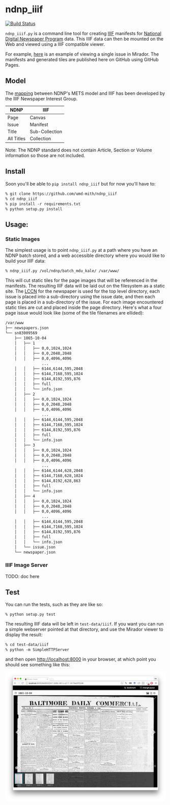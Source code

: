 # ndnp_iiif

[![Build Status](https://travis-ci.org/umd-mith/ndnp_iiif.svg)](http://travis-ci.org/umd-mith/ndnp_iiif)

`ndnp_iiif.py` is a command line tool for creating [IIIF] manifests for
[National Digital Newspaper Program] data. This IIIF data can then be mounted
on the Web and viewed using a IIIF compatible viewer.

For example, [here] is an example of viewing a single issue in Mirador. The 
manifests and generated tiles are published here on GitHub using GitHub Pages.

## Model

The [mapping] between NDNP's METS model and IIIF has been developed by the IIIF
Newspaper Interest Group.

| NDNP         | IIIF            |
| -----------  | --------------- |
| Page         | Canvas          |
| Issue        | Manifest        |
| Title        | Sub-Collection  |
| All Titles   | Collection      |

Note: The NDNP standard does not contain Article, Section or Volume information so those are not included.

## Install

Soon you'll be able to `pip install ndnp_iiif` but for now you'll have to:

    % git clone https://github.com/umd-mith/ndnp_iiif
    % cd ndnp_iiif
    % pip install -r requirements.txt
    % python setup.py install

## Usage:

### Static Images

The simplest usage is to point `ndnp_iiif.py` at a path where you have an NDNP
batch stored, and a web accessible directory where you would like to build 
your IIIF data:

    % ndnp_iiif.py /vol/ndnp/batch_mdu_kale/ /var/www/

This will cut static tiles for the page images that will be referenced in the
manifests. The resulting IIIF data will be laid out on the filesystem as a
static site. The [LCCN] for the newspaper is used for the top level directory,
each issue is placed into a sub-directory using the issue date, and then each
page is placed in a sub-directory of the issue. For each image encountered
static tiles are cut and placed inside the page directory. Here's what a four
page issue would look like (some of the tile filenames are ellided):

```
/var/www
├── newspapers.json
└── sn83009569
    ├── 1865-10-04
    │   ├── 1
    │   │   ├── 0,0,1024,1024
    │   │   ├── 0,0,2048,2048
    │   │   ├── 0,0,4096,4096
                ...
    │   │   ├── 6144,6144,595,2048
    │   │   ├── 6144,7168,595,1024
    │   │   ├── 6144,8192,595,876
    │   │   ├── full
    │   │   └── info.json
    │   ├── 2
    │   │   ├── 0,0,1024,1024
    │   │   ├── 0,0,2048,2048
    │   │   ├── 0,0,4096,4096
                ...
    │   │   ├── 6144,6144,595,2048
    │   │   ├── 6144,7168,595,1024
    │   │   ├── 6144,8192,595,876
    │   │   ├── full
    │   │   └── info.json
    │   ├── 3
    │   │   ├── 0,0,1024,1024
    │   │   ├── 0,0,2048,2048
    │   │   ├── 0,0,4096,4096
                ...
    │   │   ├── 6144,6144,628,2048
    │   │   ├── 6144,7168,628,1024
    │   │   ├── 6144,8192,628,863
    │   │   ├── full
    │   │   └── info.json
    │   ├── 4
    │   │   ├── 0,0,1024,1024
    │   │   ├── 0,0,2048,2048
    │   │   ├── 0,0,4096,4096
                ...
    │   │   ├── 6144,6144,595,2048
    │   │   ├── 6144,7168,595,1024
    │   │   ├── 6144,8192,595,876
    │   │   ├── full
    │   │   └── info.json
    │   └── issue.json
    └── newspaper.json

```

### IIIF Image Server

TODO: doc here

## Test

You can run the tests, such as they are like so:

    % python setup.py test

The resulting IIIF data will be left in `test-data/iiif`. If you want you can
run a simple webserver pointed at that directory, and use the Mirador viewer
to display the result:

    % cd test-data/iiif
    % python -m SimpleHTTPServer

and then open [http://localhost:8000](http://localhost:8000) in your browser, at
which point you should see something like this:

![Mirador Screenshot](/test-data/screenshot.png?raw=true)

[IIIF]: http://iiif.io
[National Digital Newspaper Program]: http://www.loc.gov/ndnp/
[here]: http://umd-mith.github.io/ndnp_iiif/
[LCCN]: https://en.wikipedia.org/wiki/Library_of_Congress_Control_Number
[mapping]: https://en.wikipedia.org/wiki/Library_of_Congress_Control_Number

